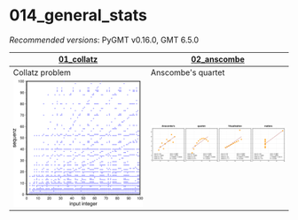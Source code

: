 # 014_general_stats

_Recommended versions_: PyGMT v0.16.0, GMT 6.5.0

| **[01_collatz](https://github.com/yvonnefroehlich/GMT_PyGMT_plotting/tree/main/014_general_stats/01_collatz/collatz_problem.py)** | **[02_anscombe](https://github.com/yvonnefroehlich/GMT_PyGMT_plotting/tree/main/014_general_stats/02_anscombe/anscombes_quartet.py)** |
| --- | --- |
| Collatz problem | Anscombe's quartet |
| <img src="https://github.com/yvonnefroehlich/gmt-pygmt-plotting/blob/main/014_general_stats/01_collatz/02_out_figs/collatz_problem.png" width="300"> | <img src="https://github.com/yvonnefroehlich/gmt-pygmt-plotting/blob/main/014_general_stats/02_anscombe/02_out_figs/anscombes_quartet.png" width="300"> |
